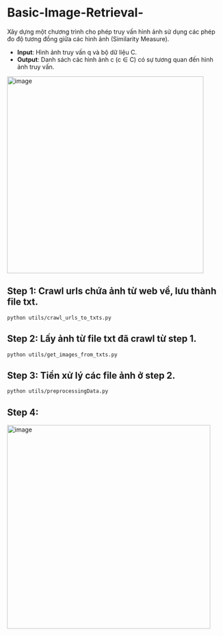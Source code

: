 # Basic-Image-Retrieval-
Xây dựng một chương trình cho phép truy vấn hình ảnh sử dụng các phép đo độ tương đồng giữa các hình ảnh (Similarity Measure).

- **Input**: Hình ảnh truy vấn q và bộ dữ liệu C.
- **Output**: Danh sách các hình ảnh c (c ∈ C) có sự tương quan đến hình ảnh truy vấn.

<img width="459" alt="image" src="https://user-images.githubusercontent.com/88385496/198692020-95495c2c-725f-4fd6-b850-7d1bc13238f0.png">

## Step 1: Crawl urls chứa ảnh từ web về, lưu thành file txt.
`python utils/crawl_urls_to_txts.py` 

## Step 2: Lấy ảnh từ file txt đã crawl từ step 1.
`python utils/get_images_from_txts.py`

## Step 3: Tiền xử lý các file ảnh ở step 2.
`python utils/preprocessingData.py`

## Step 4: 

<img width="475" alt="image" src="https://user-images.githubusercontent.com/88385496/198692288-83307a4c-32cc-4fcd-8321-e323eab72ac4.png">
